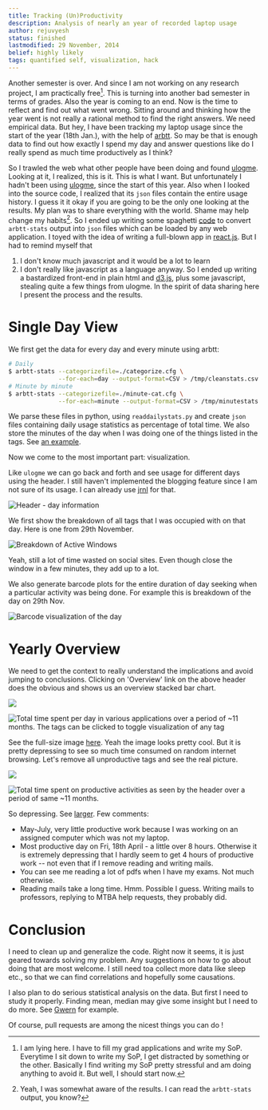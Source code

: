 ```yaml
---
title: Tracking (Un)Productivity
description: Analysis of nearly an year of recorded laptop usage
author: rejuvyesh
status: finished
lastmodified: 29 November, 2014
belief: highly likely
tags: quantified self, visualization, hack
---
```


Another semester is over. And since I am not working on any research project, I am practically free[^lying]. This is turning into another bad semester in terms of grades. Also the year is coming to an end. Now is the time to reflect and find out what went wrong. Sitting around and thinking how the year went is not really a rational method to find the right answers. We need empirical data. But hey, I have been tracking my laptop usage since the start of the year (18th Jan.), with the help of [arbtt](http://arbtt.nomeata.de/). So may be that is enough data to find out how exactly I spend my day and answer questions like do I really spend as much time productively as I think?

So I trawled the web what other people have been doing and found [ulogme](http://cs.stanford.edu/people/karpathy/ulogme/). Looking at it, I realized, this is it. This is what I want. But unfortunately I hadn't been using [ulogme](http://cs.stanford.edu/people/karpathy/ulogme/), since the start of this year. Also when I looked into the source code, I realized that its `json` files contain the entire usage history. I guess it it okay if you are going to be the only one looking at the results. My plan was to share everything with the world. Shame may help change my habits[^shame]. So I ended up writing some spaghetti [code](https://github.com/rejuvyesh/dailystats/blob/master/readdailystats.py) to convert `arbtt-stats` output into `json` files which can be loaded by any web application. I toyed with the idea of writing a full-blown app in [react.js](http://facebook.github.io/react/). But I had to remind myself that

1. I don't know much javascript and it would be a lot to learn
2. I don't really like javascript as a language anyway. So I ended up writing a bastardized front-end in plain html and [d3.js](http://d3js.org/), plus some javascript, stealing quite a few things from ulogme. In the spirit of data sharing here I present the process and the results.

# Single Day View

We first get the data for every day and every minute using arbtt:

```sh
# Daily
$ arbtt-stats --categorizefile=./categorize.cfg \
              --for-each=day --output-format=CSV > /tmp/cleanstats.csv
# Minute by minute
$ arbtt-stats --categorizefile=./minute-cat.cfg \
              --for-each=minute --output-format=CSV > /tmp/minutestats.csv
```

We parse these files in python, using `readdailystats.py` and create `json` files containing daily usage statistics as percentage of total time. We also store the minutes of the day when I was doing one of the things listed in the tags. See [an example](http://rejuvyesh.com/dailystats/data/daily-2014-11-29.json).

Now we come to the most important part: visualization.

Like `ulogme` we can go back and forth and see usage for different days using the header. I still haven't implemented the blogging feature since I am not sure of its usage. I can already use [jrnl](http://maebert.github.io/jrnl/) for that.

![Header - day information ](/images/daily-stats-header.png ) 

We first show the breakdown of all tags that I was occupied with on that day. Here is one from 29th November.

![Breakdown of Active Windows](/images/pie-chart-29-Nov.png ) 

Yeah, still a lot of time wasted on social sites. Even though close the window in a few minutes, they add up to a lot.

We also generate barcode plots for the entire duration of day seeking when a particular activity was being done. For example this is breakdown of the day on 29th Nov.

![Barcode visualization of the day](/images/barcode-Nov29.png ) 

# Yearly Overview

We need to get the context to really understand the implications and avoid jumping to conclusions. Clicking on 'Overview' link on the above header does the obvious and shows us an overview stacked bar chart.

![](/images/tags-year-review.png ) 

![Total time spent per day in various applications over a period of ~11 months. The tags can be clicked to toggle visualization of any tag](/images/year-review.svg )

See the full-size image [here](/images/year-review.png). Yeah the image looks pretty cool. But it is pretty depressing to see so much time consumed on random internet browsing. Let's remove all unproductive tags and see the real picture.

![](/images/yearly-productive-tags.png ) 

![Total time spent on productive activities as seen by the header over a period of same ~11 months.](/images/yearly-productive-overview.svg )

So depressing. See [larger](/images/yearly-productive-overview.png). Few comments:

- May-July, very little productive work because I was working on an assigned computer which was not my laptop.
- Most productive day on Fri, 18th April - a little over 8 hours. Otherwise it is extremely depressing that I hardly seem to get 4 hours of productive work -- not even that if I remove reading and writing mails.
- You can see me reading a lot of pdfs when I have my exams. Not much otherwise.
- Reading mails take a long time. Hmm. Possible I guess. Writing mails to professors, replying to MTBA help requests, they probably did.


# Conclusion

I need to clean up and generalize the code. Right now it seems, it is just geared towards solving my problem. Any suggestions on how to go about doing that are most welcome. I still need toa collect more data like sleep etc., so that we can find correlations and hopefully some causations.

I also plan to do serious statistical analysis on the data. But first I need to study it properly. Finding mean, median may give some insight but I need to do more. See [Gwern](http://www.gwern.net/Google%20shutdowns) for example.

Of course, pull requests are among the nicest things you can do <span data-icon="&#xe004;" aria-hidden="true" style="color:#005580"></span>!


[^lying]: I am lying here. I have to fill my grad applications and write my SoP. Everytime I sit down to write my SoP, I get distracted by something or the other. Basically I find writing my SoP pretty stressful and am doing anything to avoid it. But well, I should start now.

[^shame]: Yeah, I was somewhat aware of the results. I can read the `arbtt-stats` output, you know?





